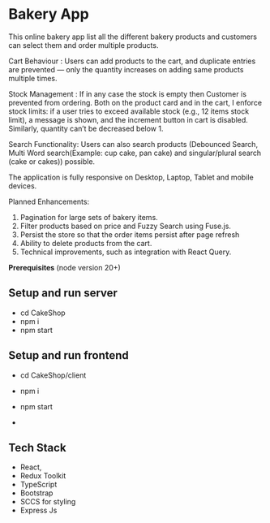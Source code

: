 # Bakery App
This online bakery app list all the different bakery products and customers can select them and order multiple products. 

Cart Behaviour :
Users can add products to the cart, and duplicate entries are prevented — only the quantity increases on adding same products multiple times.

Stock Management : 
If in any case the stock is empty then Customer is prevented from ordering.  Both on the product card and in the cart, I enforce stock limits: if a user tries to exceed available stock (e.g., 12 items stock limit), a message is shown, and the increment button in cart is disabled. Similarly, quantity can’t be decreased below 1. 

Search Functionality:
Users can also search products (Debounced Search, Multi Word search(Example: cup cake, pan cake) and singular/plural search (cake or cakes)) possible.

The application is fully responsive on Desktop, Laptop, Tablet and mobile devices.

Planned Enhancements:
1. Pagination for large sets of bakery items. 
2. Filter products based on price and Fuzzy Search using Fuse.js.
3. Persist the store so that the order items persist after page refresh
4. Ability to delete products from the cart.
5. Technical improvements, such as integration with React Query.

**Prerequisites**
(node version 20+)

## Setup and run server

- cd CakeShop
- npm i
- npm start

## Setup and run frontend

- cd CakeShop/client
- npm i
- npm start

- 
## Tech Stack
- React,
- Redux Toolkit
- TypeScript
- Bootstrap
- SCCS for styling
- Express Js
